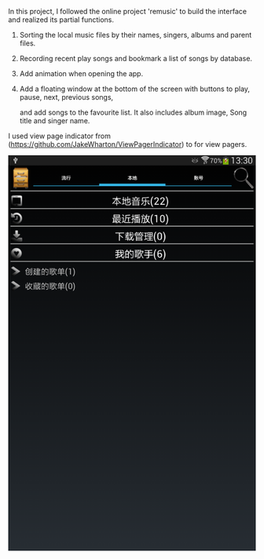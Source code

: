 In this project, I followed the online project 'remusic' to build the interface and realized its partial functions.

1. Sorting the local music files by their names, singers, albums and parent files.

2. Recording recent play songs and bookmark a list of songs by database.

3. Add animation when opening the app.

4. Add a floating window at the bottom of the screen with buttons to play, pause, next, previous songs, 

   and add songs to the favourite list. It also includes album image, Song title and singer name.

I used view page indicator from (https://github.com/JakeWharton/ViewPagerIndicator) to for view pagers.

![image](https://github.com/rayray199085/remusic/blob/master/images/Screenshot_2019-01-02-13-30-17.png)

